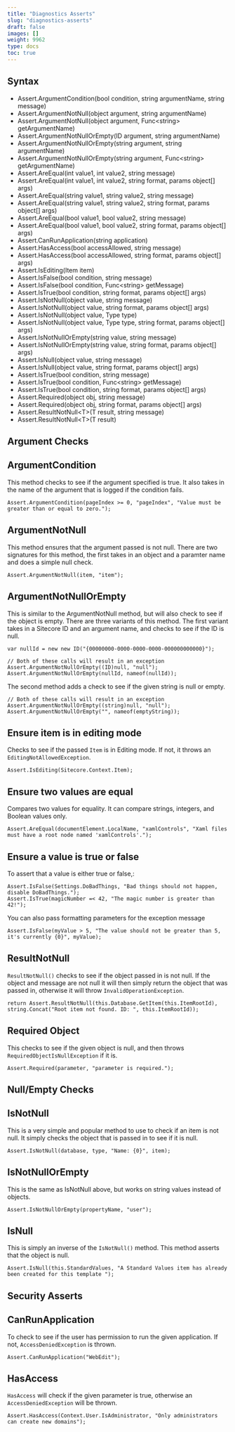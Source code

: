 ```yaml
---
title: "Diagnostics Asserts"
slug: "diagnostics-asserts"
draft: false
images: []
weight: 9962
type: docs
toc: true
---
```


## Syntax
 - Assert.ArgumentCondition(bool condition, string argumentName, string message)
 - Assert.ArgumentNotNull(object argument, string argumentName)
 - Assert.ArgumentNotNull(object argument, Func&lt;string&gt; getArgumentName)
 - Assert.ArgumentNotNullOrEmpty(ID argument, string argumentName)
 - Assert.ArgumentNotNullOrEmpty(string argument, string argumentName)
 - Assert.ArgumentNotNullOrEmpty(string argument, Func&lt;string&gt; getArgumentName)
 - Assert.AreEqual(int value1, int value2, string message)
 - Assert.AreEqual(int value1, int value2, string format, params object[] args)
 - Assert.AreEqual(string value1, string value2, string message)
 - Assert.AreEqual(string value1, string value2, string format, params object[] args)
 - Assert.AreEqual(bool value1, bool value2, string message)
 - Assert.AreEqual(bool value1, bool value2, string format, params object[] args)
 - Assert.CanRunApplication(string application)
 - Assert.HasAccess(bool accessAllowed, string message)
 - Assert.HasAccess(bool accessAllowed, string format, params object[] args)
 - Assert.IsEditing(Item item)
 - Assert.IsFalse(bool condition, string message)
 - Assert.IsFalse(bool condition, Func&lt;string&gt; getMessage)
 - Assert.IsTrue(bool condition, string format, params object[] args)
 - Assert.IsNotNull(object value, string message)
 - Assert.IsNotNull(object value, string format, params object[] args)
 - Assert.IsNotNull(object value, Type type)
 - Assert.IsNotNull(object value, Type type, string format, params object[] args)
 - Assert.IsNotNullOrEmpty(string value, string message)
 - Assert.IsNotNullOrEmpty(string value, string format, params object[] args)
 - Assert.IsNull(object value, string message)
 - Assert.IsNull(object value, string format, params object[] args)
 - Assert.IsTrue(bool condition, string message)
 - Assert.IsTrue(bool condition, Func&lt;string&gt; getMessage)
 - Assert.IsTrue(bool condition, string format, params object[] args)
 - Assert.Required(object obj, string message)
 - Assert.Required(object obj, string format, params object[] args)
 - Assert.ResultNotNull&lt;T&gt;(T result, string message)
 - Assert.ResultNotNull&lt;T&gt;(T result)

## Argument Checks
## ArgumentCondition ##
This method checks to see if the argument specified is true. It also takes in the name of the argument that is logged if the condition fails.

    Assert.ArgumentCondition(pageIndex >= 0, "pageIndex", "Value must be greater than or equal to zero.");

## ArgumentNotNull ##
This method ensures that the argument passed is not null. There are two signatures for this method, the first takes in an object and a paramter name and does a simple null check.

    Assert.ArgumentNotNull(item, "item");

## ArgumentNotNullOrEmpty ##
This is similar to the ArgumentNotNull method, but will also check to see if the object is empty. There are three variants of this method. The first variant takes in a Sitecore ID and an argument name, and checks to see if the ID is null.

    var nullId = new new ID("{00000000-0000-0000-0000-000000000000}");
    
    // Both of these calls will result in an exception
    Assert.ArgumentNotNullOrEmpty((ID)null, "null");
    Assert.ArgumentNotNullOrEmpty(nullId, nameof(nullId));

The second method adds a check to see if the given string is null or empty.

    // Both of these calls will result in an exception
    Assert.ArgumentNotNullOrEmpty((string)null, "null");
    Assert.ArgumentNotNullOrEmpty("", nameof(emptyString));

## Ensure item is in editing mode
Checks to see if the passed `Item` is in Editing mode. If not, it throws an `EditingNotAllowedException`.

    Assert.IsEditing(Sitecore.Context.Item);


## Ensure two values are equal
Compares two values for equality. It can compare strings, integers, and Boolean values only.

    Assert.AreEqual(documentElement.LocalName, "xamlControls", "Xaml files must have a root node named 'xamlControls'.");

## Ensure a value is true or false
To assert that a value is either true or false,:

    Assert.IsFalse(Settings.DoBadThings, "Bad things should not happen, disable DoBadThings.");
    Assert.IsTrue(magicNumber =< 42, "The magic number is greater than 42!");

You can also pass formatting parameters for the exception message

    Assert.IsFalse(myValue > 5, "The value should not be greater than 5, it's currently {0}", myValue);

## ResultNotNull
`ResultNotNull()` checks to see if the object passed in is not null. If the object and message are not null it will then simply return the object that was passed in, otherwise it will throw `InvalidOperationException`.

    return Assert.ResultNotNull(this.Database.GetItem(this.ItemRootId), string.Concat("Root item not found. ID: ", this.ItemRootId));

## Required Object
This checks to see if the given object is null, and then throws `RequiredObjectIsNullException` if it is.

    Assert.Required(parameter, "parameter is required.");


## Null/Empty Checks

## IsNotNull ##
This is a very simple and popular method to use to check if an item is not null. It simply checks the object that is passed in to see if it is null.

    Assert.IsNotNull(database, type, "Name: {0}", item);

## IsNotNullOrEmpty ##
This is the same as IsNotNull above, but works on string values instead of objects.

    Assert.IsNotNullOrEmpty(propertyName, "user");

## IsNull ##
This is simply an inverse of the `IsNotNull()` method. This method asserts that the object is null.

    Assert.IsNull(this.StandardValues, "A Standard Values item has already been created for this template ");


## Security Asserts

## CanRunApplication ##
To check to see if the user has permission to run the given application. If not, `AccessDeniedException` is thrown.

    Assert.CanRunApplication("WebEdit");

## HasAccess ##
`HasAccess` will check if the given parameter is true, otherwise an `AccessDeniedException` will be thrown.

    Assert.HasAccess(Context.User.IsAdministrator, "Only administrators can create new domains");

